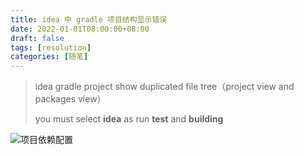 ```yaml
---
title: idea 中 gradle 项目结构显示错误
date: 2022-01-01T08:00:00+08:00
draft: false
tags: [resolution]
categories: [随笔]
---
```


> idea gradle project show duplicated file tree（project view and packages view）
> 
> you must select **idea** as run **test** and **building**

![项目依赖配置](/ooooo-notes/images/idea-gradle-show-duplicated-file-tree.png "idea 
gradle 项目结构显示错误")
